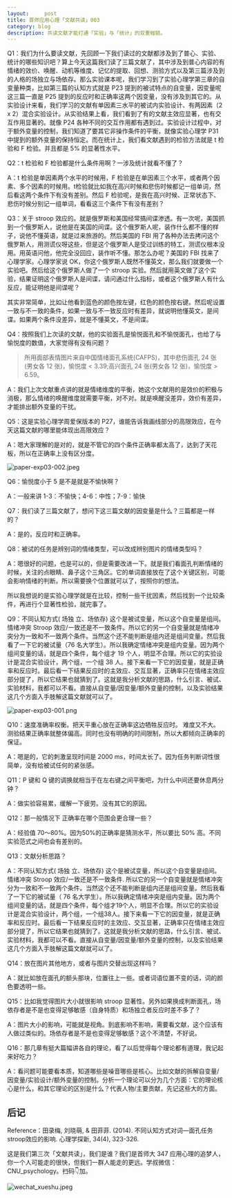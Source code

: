 ```yaml
---
layout:     post
title: 首师应用心理「文献共读」003
category: blog
description: 共读文献才能打通「实验」与「统计」的双重枷锁。
---
```


Q1：我们为什么要读文献，先回顾一下我们读过的文献都涉及到了普心、实验、统计的哪些知识吧？算上今天这篇我们读了三篇文献了，其中涉及到普心内容的有情绪的效价、唤醒、动机等维度、记忆的提取、回想、测验方式以及第三篇涉及到的人格的场独立与场依存。那么实验课本呢，我们学习到了实验心理学第三章的自变量种类，比如第三篇的认知方式就是 P23 提到的被试特点的自变量，因变量呢这三篇一直是 P25 提到的反应时和正确率这两个因变量，没有涉及到其它的。从实验设计来看，我们学习的文献有单因素三水平的被试内实验设计、有两因素（2 x 2）混合实验设计。从实验结果上看，我们看到了有的文献主效应显著，也有交互作用显著的。就像 P24 各种不同的交互作用都有遇到过。实验设计过程中，对于额外变量的控制，我们知道了要其它非操作条件的平衡，就像实验心理学 P31 中提到的额外变量的保持恒定。而在统计上，我们看文献遇到的检验方法就是 t 检验和 F 检验。并且都是 5% 的显著性水平。

Q2：t 检验和 F 检验都是什么条件用啊？一涉及统计就看不懂了？

A：t 检验是单因素两个水平的时候用，F 检验是在单因素三个水平，或者两个因素、多个因素的时候用。t检验就比如我在高兴时候和悲伤时候都记一组单词，然后看这两个条件下有没有差别。然后 F 检验呢，是我在高兴时候、正常状态下、悲伤时候分别记一组单词，看看这三个条件下有没有差别？

Q3：关于 stroop 效应的。就是俄罗斯和美国经常搞间谍渗透。有一次呢，美国抓到一个俄罗斯人，说他是在美国的间谍。这个俄罗斯人呢，装作什么都不懂的样子，说他不懂英语，就是过来旅游的。然后美国的 FBI 用了各种办法去拷问这个俄罗斯人，用测谎仪呀这些，但是这个俄罗斯人是受过训练的特工，测谎仪根本没用。用英语问他，他完全没回应，装作听不懂。那怎么办呢？美国的 FBI 找来了心理学家。心理学家说 OK，你这个俄罗斯人既然不懂英文，那么我们就要做一个实验吧。然后给这个俄罗斯人做了一个 stroop 实验。然后就用英文做了这个实验，结果证明这个俄罗斯人是间谍，请问通过什么指标，或者这个俄罗斯人有什么反应，能证明他是间谍呢？

其实非常简单，比如让他看到蓝色的颜色按左键，红色的颜色按右键。然后呢设置一致与不一致的条件，如果一致与不一致反应时有差异，就说明他懂英文，是间谍。如果两个条件没差异，就是不懂英文，不是间谍。

Q4：按照我们上次读的文献，他的实验面孔是愉悦面孔和不愉悦面孔，也给了与愉悦度的数值，大家觉得有没有问题？

> 所用面部表情图片来自中国情绪面孔系统(CAFPS)，其中悲伤面孔 24 张(男女各 12 张)，愉悦度 < 3.39;高兴面孔 24 张(男女各 12 张)，愉悦度 > 6.59。

A：我们上次文献重点讲的就是情绪维度的平衡，她这个文献用的是效价的积极与消极，那么情绪的唤醒维度就需要平衡，对不对。就是唤醒没差异，效价有差异，才能排出额外变量的干扰。

Q5：这是实验心理学周爱保版本的 P27，谁能告诉我画线部分的高限效应，在今天这篇文献的哪里能体现出高限效应？

A：嗯大家理解的是对的，就是不管它的四个条件正确率都太高了，达到了天花板，所以在正确率上没有区分度。

![paper-exp03-002.jpeg](https://cnu347-1257355643.cos.ap-beijing.myqcloud.com/CNU347/WechatIMG1325.jpeg)

Q6：愉悦度小于 5 是不是就是不愉快啊？

A：一般来讲 1-3：不愉快；4-6：中性；7-9：愉快

Q7：我们读了三篇文献了，想问下这三篇文献的因变量是什么？三篇都是一样的？

A：是的，反应时和正确率。

Q8：被试的任务是辨别词的情绪类型，可以改成辨别图片的情绪类型吗？

A：嗯很好的问题，也是可以的，但是需要改进一下。就是我们看面孔判断情绪的时候，关注的点眼睛、鼻子这个三角区。它的单词直接放在了这个关键区别，可能会影响情绪的判断。所以需要换个位置就可以了，按照你的想法。

所以我想说的是实验心理学就是在比较，控制一些干扰因素，然后找到一个比较条件，再进行个显著性检验，就完事了。

Q9：不同认知方式( 场独 立、场依存)  这个是被试变量，所以这个自变量是组间。情绪冲突 Stroop 效应/一致还是不一致条件。所以它的另一个自变量就是情绪冲突分为一致和不一致两个条件。当然这个还不能判断是组内还是组间变量。然后我看了一下它的被试量（76 名大学生）。所以我确定情绪冲突是组内变量。因为两个组间变量的话，就是四个条件，每个组才 19 个人，明显不合理。所以它的实验设计是混合实验设计，两个组，一个组 38 人。接下来看一下它的因变量，就是正确率和反应时。最后看一下结果反应时的主效应、交互显著，正确率只在情绪主效应部分提了，所以它结果也就猜到了。这就是我分析文献的思路，什么引言、被试、实验材料，我都可以不看。直接从自变量/因变量/额外变量的控制，以及实验结果这几个方面入手肢解这篇文献就可以了。

![paper-exp03-001.png](https://cnu347-1257355643.cos.ap-beijing.myqcloud.com/CNU347/Screen%20Shot%202019-06-07%20at%208.22.43%20PM.png)

Q10：速度准确率权衡。把天平重心放在正确率这边牺牲反应时。 难度又不大。 测验结果正确率就整体偏高。同时也没有明确的时间限制，所以大都倾向正确率的保证。

A：嗯是的，它的刺激呈现时间是 2000 ms，时间太长了。因为任务判断词性很简单，没有给被试任何的紧张感。

Q11：P 键和 Q 键的调换就相当于在左右键之间平衡吧，为什么中间还要休息两分钟？

A：做实验容易累，缓解一下疲劳。没有其它的原因。

Q12：那一般情况下 正确率在哪个范围会更合理一些？

A：经验值 70～80%。因为50%的正确率是猜测水平，所以要比 50% 高。不同实验范式之间也会有差别的。

Q13：文献分析思路？

A：不同认知方式( 场独 立、场依存)  这个是被试变量，所以这个自变量是组间。情绪冲突 Stroop 效应/一致还是不一致条件.  所以它的另一个自变量就是情绪冲突分为一致和不一致两个条件。当然这个还不能判断是组内还是组间变量。然后我看了一下它的被试量（ 76 名大学生）。所以我确定情绪冲突是组内变量。因为两个组间变量的话，就是四个条件，每个组才19个人，明显不合理。所以它的实验设计是混合实验设计，两个组，一个组38人。接下来看一下它的因变量，就是正确率和反应时。最后看一下结果反应时的主效应、交互显著，正确率只在情绪主效应部分提了，所以它结果也就猜到了。这就是我分析文献的思路，什么引言、被试、实验材料，我都可以不看。直接从自变量/因变量/额外变量的控制，以及实验结果这几个方面入手肢解这篇文献就可以了。

Q14：放在图片其他地方，或者与图片交替出现这样吗？

A：就比如放在面孔的额头那块，位置往上一些。或者词语位置不变的话，词的颜色要透明一些。

Q15：比如我觉得图片大小就很影响 stroop 显著性。另外如果换成判断面孔，场依存者是不是也变得足够敏感（自身特质）和场独立者反应时差不多了？

A：图片大小的影响，可能就是视角。到底影响不影响，需要看文献，这个应该有人做过类似的。场依存者是不是也变得足够敏感？这个不清楚，不好说。

Q16：那几章有挺大篇幅讲各自的理论，看了以后觉得每个理论都有道理，我记起来好吃力？

A：看问题可能要看本质，知道哪些是噪音哪些是核心。比如文献的拆解自变量/因变量/实验设计/额外变量的控制。分析一个理论可以分为几个方面：它的理论核心是什么，和其它理论的区别是什么？代表人物/主要贡献，先记这些大的方面。

## 后记

Reference：田录梅, 刘晓萌, & 田菲菲. (2014). 不同认知方式对词—面孔任务stroop效应的影响. 心理学探新, 34(4), 323-326.

这是我们第三次「文献共读」，我们是谁？我们是首师大 347 应用心理的追梦人，你一个人可能走的很快，但我们一群人能走的更远。学叔微信：CNU_psychology。扫码👇加。

![wechat_xueshu.jpeg](https://image.cnu347.com/WechatQRCode-240629.jpg)



